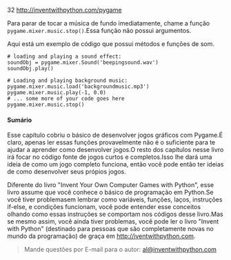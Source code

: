 32 http://inventwithpython.com/pygame

Para parar de tocar a música de fundo imediatamente, chame a função `pygame.mixer.music.stop()`.Essa função não possui argumentos.

Aqui está um exemplo de código que possui métodos e funções de som.

    # loading and playing a sound effect:
    soundObj = pygame.mixer.Sound('beepingsound.wav')
    soundObj.play()

    # Loading and playing background music:
    pygame.mixer.music.load('backgroundmusic.mp3')
    pygame.mixer.music.play(-1, 0.0)
    # ... some more of your code goes here
    pygame.mixer.music.stop()


#### Sumário

Esse capítulo cobriu o básico de desenvolver jogos gráficos com Pygame.É claro, apenas ler essas funções provavelmente não é o suficiente para te ajudar a aprender como desenvolver jogos.O resto dos capítulos nesse livro irá focar no código fonte de jogos curtos e completos.Isso lhe dará uma ideia de como um jogo completo funciona, então você pode então ter ideias de como desenvolver seus própios jogos.

Diferente do livro "Invent Your Own Computer Games with Python", esse livro assume que você conhece o básico de programação em Python.Se você tiver problemasem lembrar como variáveis, funções, laços, instruções if-else, e condições funcionam, você pode entender esse conceitos olhando como essas instruções se comportam nos códigos desse livro.Mas se mesmo assim, você ainda tiver problemas, você pode ler o livro "Invent with Python" (destinado para pessoas que são completamente novas no mundo da programação) de graça em http://iventwithpython.com.

> Mande questões por E-mail para o autor: al@inventwithpython.com
> 
> 